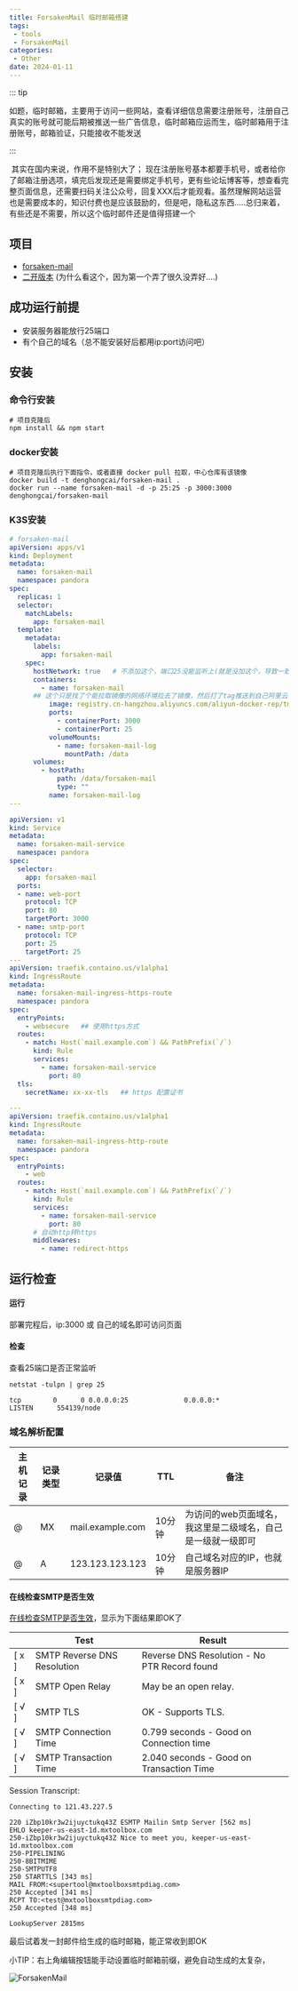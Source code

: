 ```yaml
---
title: ForsakenMail 临时邮箱搭建
tags:
 - tools
 - ForsakenMail
categories: 
 - Other
date: 2024-01-11
---
```

::: tip

如题，临时邮箱，主要用于访问一些网站，查看详细信息需要注册账号，注册自己真实的账号就可能后期被推送一些广告信息，临时邮箱应运而生，临时邮箱用于注册账号，邮箱验证，只能接收不能发送

:::

​	其实在国内来说，作用不是特别大了；
​	现在注册账号基本都要手机号，或者给你了邮箱注册选项，填完后发现还是需要绑定手机号，更有些论坛博客等，想查看完整页面信息，还需要扫码关注公众号，回复XXX后才能观看。虽然理解网站运营也是需要成本的，知识付费也是应该鼓励的，但是吧，隐私这东西.....
​	总归来着，有些还是不需要，所以这个临时邮件还是值得搭建一个

## 项目

* [forsaken-mail](https://github.com/denghongcai/forsaken-mail)
* [二开版本](https://github.com/rev1si0n/another-tmp-mailbox/) (为什么看这个，因为第一个弄了很久没弄好....)

## 成功运行前提

* 安装服务器能放行25端口
* 有个自己的域名（总不能安装好后都用ip:port访问吧）

## 安装

### 命令行安装

```shell
# 项目克隆后
npm install && npm start
```

### docker安装

```shell
# 项目克隆后执行下面指令，或者直接 docker pull 拉取，中心仓库有该镜像
docker build -t denghongcai/forsaken-mail .
docker run --name forsaken-mail -d -p 25:25 -p 3000:3000 denghongcai/forsaken-mail
```

### K3S安装

```yaml
# forsaken-mail
apiVersion: apps/v1
kind: Deployment
metadata:
  name: forsaken-mail
  namespace: pandora
spec:
  replicas: 1
  selector:
    matchLabels:
      app: forsaken-mail
  template:
    metadata:
      labels:
        app: forsaken-mail
    spec:
      hostNetwork: true   # 不添加这个，端口25没能监听上(就是没加这个，导致一致没生效)
      containers:
        - name: forsaken-mail
	  ## 这个只是找了个能拉取镜像的网络环境拉去了镜像，然后打了tag推送到自己阿里云仓库了
          image: registry.cn-hangzhou.aliyuncs.com/aliyun-docker-rep/tmpmail:20230110  
          ports:
            - containerPort: 3000
            - containerPort: 25
          volumeMounts:
            - name: forsaken-mail-log
              mountPath: /data
      volumes:
        - hostPath:
            path: /data/forsaken-mail
            type: ""
          name: forsaken-mail-log
---

apiVersion: v1
kind: Service
metadata:
  name: forsaken-mail-service
  namespace: pandora
spec:
  selector:
    app: forsaken-mail
  ports:
  - name: web-port
    protocol: TCP
    port: 80
    targetPort: 3000
  - name: smtp-port
    protocol: TCP
    port: 25
    targetPort: 25
---
apiVersion: traefik.containo.us/v1alpha1
kind: IngressRoute
metadata:
  name: forsaken-mail-ingress-https-route
  namespace: pandora
spec:
  entryPoints:
    - websecure   ## 使用https方式
  routes:
    - match: Host(`mail.example.com`) && PathPrefix(`/`)
      kind: Rule
      services:
        - name: forsaken-mail-service
          port: 80
  tls:
    secretName: xx-xx-tls   ## https 配置证书

---
apiVersion: traefik.containo.us/v1alpha1
kind: IngressRoute
metadata:
  name: forsaken-mail-ingress-http-route
  namespace: pandora
spec:
  entryPoints:
    - web
  routes:
    - match: Host(`mail.example.com`) && PathPrefix(`/`)
      kind: Rule
      services:
        - name: forsaken-mail-service
          port: 80
      # 自动http转https
      middlewares:
        - name: redirect-https
```

## 运行检查

#### 运行

部署完程后，ip:3000 或 自己的域名即可访问页面

#### 检查

查看25端口是否正常监听

```shell
netstat -tulpn | grep 25

tcp        0      0 0.0.0.0:25              0.0.0.0:*               LISTEN      554139/node  
```

### 域名解析配置

| 主机记录 | 记录类型 | 记录值           | TTL    | 备注                                                        |
| -------- | -------- | ---------------- | ------ | ----------------------------------------------------------- |
| @        | MX       | mail.example.com | 10分钟 | 为访问的web页面域名，我这里是二级域名，自己是一级就一级即可 |
| @        | A        | 123.123.123.123  | 10分钟 | 自己域名对应的IP，也就是服务器IP                            |

#### 在线检查SMTP是否生效

[在线检查SMTP是否生效](http://mxtoolbox.com/diagnostic.aspx)，显示为下面结果即OK了

|        | Test                        | Result                                       |
| ------ | --------------------------- | -------------------------------------------- |
| [ x ]  | SMTP Reverse DNS Resolution | Reverse DNS Resolution - No PTR Record found |
| [ x ]  | SMTP Open Relay             | May be an open relay.                        |
| [ √ ] | SMTP TLS                    | OK - Supports TLS.                           |
| [ √ ] | SMTP Connection Time        | 0.799 seconds - Good on Connection time      |
| [ √ ] | SMTP Transaction Time       | 2.040 seconds - Good on Transaction Time     |

Session Transcript:

```
Connecting to 121.43.227.5

220 iZbp10kr3w2ijuyctukq43Z ESMTP Mailin Smtp Server [562 ms]
EHLO keeper-us-east-1d.mxtoolbox.com
250-iZbp10kr3w2ijuyctukq43Z Nice to meet you, keeper-us-east-1d.mxtoolbox.com
250-PIPELINING
250-8BITMIME
250-SMTPUTF8
250 STARTTLS [343 ms]
MAIL FROM:<supertool@mxtoolboxsmtpdiag.com>
250 Accepted [341 ms]
RCPT TO:<test@mxtoolboxsmtpdiag.com>
250 Accepted [348 ms]

LookupServer 2815ms
```

最后试着发一封邮件给生成的临时邮箱，能正常收到即OK

小TIP：右上角编辑按钮能手动设置临时邮箱前缀，避免自动生成的太复杂，

![ForsakenMail](./images/ForsakenMail.png)

